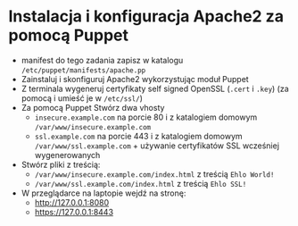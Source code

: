 # Instalacja i konfiguracja Apache2 za pomocą Puppet

- manifest do tego zadania zapisz w katalogu `/etc/puppet/manifests/apache.pp`
- Zainstaluj i skonfiguruj Apache2 wykorzystując moduł Puppet
- Z terminala wygeneruj certyfikaty self signed OpenSSL (`.cert` i `.key`) (za pomocą i umieść je w `/etc/ssl/`)
- Za pomocą Puppet Stwórz dwa vhosty
    - `insecure.example.com` na porcie 80 i z katalogiem domowym `/var/www/insecure.example.com`
    - `ssl.example.com` na porcie 443 i z katalogiem domowym `/var/www/ssl.example.com` + używanie certyfikatów SSL wcześniej wygenerowanych
- Stwórz pliki z treścią:
    - `/var/www/insecure.example.com/index.html` z treścią `Ehlo World!`
    - `/var/www/ssl.example.com/index.html` z treścią `Ehlo SSL!`
- W przeglądarce na laptopie wejdź na stronę:
    - http://127.0.0.1:8080
    - https://127.0.0.1:8443
